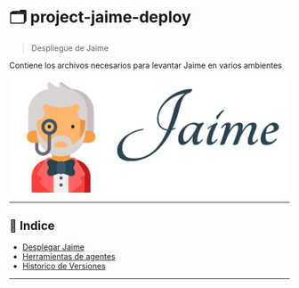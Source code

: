 # :card_index_dividers: project-jaime-deploy

> Despliegue de Jaime

Contiene los archivos necesarios para levantar Jaime en varios ambientes

![alt](docs/img/logo.png)

---

## :bookmark: Indice

* [Desplegar Jaime](docs/desplegar.md)
* [Herramientas de agentes](docs/agentes.md)
* [Historico de Versiones](docs/versiones.md)

---


